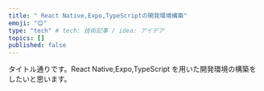 ```yaml
---
title: " React Native,Expo,TypeScriptの開発環境構築"
emoji: "😊"
type: "tech" # tech: 技術記事 / idea: アイデア
topics: []
published: false
---
```


タイトル通りです。React Native,Expo,TypeScript を用いた開発環境の構築をしたいと思います。
